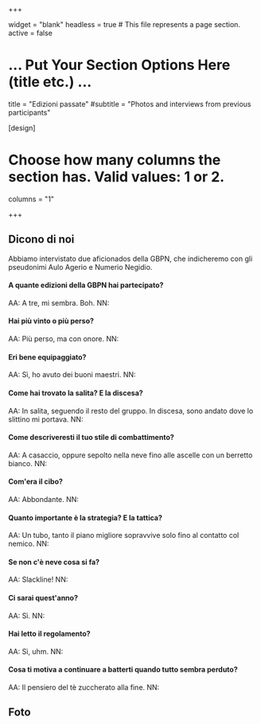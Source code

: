 +++

widget = "blank"
headless = true  # This file represents a page section.
active = false

# ... Put Your Section Options Here (title etc.) ...
title = "Edizioni passate"
#subtitle = "Photos and interviews from previous participants"

[design]
  # Choose how many columns the section has. Valid values: 1 or 2.
  columns = "1"

+++

## Dicono di noi
Abbiamo intervistato due aficionados della GBPN, che indicheremo con gli pseudonimi Aulo Agerio e Numerio Negidio.

#### A quante edizioni della GBPN hai partecipato?
AA: A tre, mi sembra. Boh. NN:

#### Hai più vinto o più perso?
AA: Più perso, ma con onore. NN:

#### Eri bene equipaggiato?
AA: Sì, ho avuto dei buoni maestri. NN: 

#### Come hai trovato la salita? E la discesa?
AA: In salita, seguendo il resto del gruppo. In discesa, sono andato dove lo slittino mi portava. NN:

#### Come descriveresti il tuo stile di combattimento?
AA: A casaccio, oppure sepolto nella neve fino alle ascelle con un berretto bianco. NN:

#### Com'era il cibo?
AA: Abbondante. NN:

#### Quanto importante è la strategia? E la tattica?
AA: Un tubo, tanto il piano migliore sopravvive solo fino al contatto col nemico. NN: 

#### Se non c'è neve cosa si fa?
AA: Slackline! NN: 

#### Ci sarai quest'anno?
AA: Sì. NN: 

#### Hai letto il regolamento?
AA: Sì, uhm. NN:

#### Cosa ti motiva a continuare a batterti quando tutto sembra perduto?
AA: Il pensiero del tè zuccherato alla fine. NN:

## Foto

